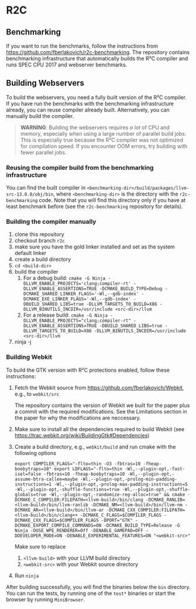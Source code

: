 # R2C

## Benchmarking
If you want to run the benchmarks, follow the instructions from https://github.com/fberlakovich/r2c-benchmarking.
The repository contains benchmarking infrastructure that automatically builds the R²C compiler and runs SPEC CPU 2017 and webserver benchmarks.

## Building Webservers
To build the webservers, you need a fully built version of the R²C compiler.
If you have run the benchmarks with the benchmarking infrastructure already, you can reuse compiler already built.
Alternatively, you can manually build the compiler.

> **WARNING**: Building the webservers requires *a lot* of CPU and memory, especially when using a large number of parallel build jobs. 
> This is especially true because the R²C compiler was not optimized for compilation speed. 
> If you encounter OOM errors, try building with fewer parallel jobs.  

### Reusing the compiler build from the benchmarking infrastructure
You can find the built compiler in `<benchmarking-dir>/build/packages/llvm-src-13.0.0/obj/bin`, where `<benchmarking-dir>` is the directory with the `r2c-benchmarking` code.
Note that you will find this directory only if you have at least benchmark before (see the `r2c-benchmarking` repository for details).

### Building the compiler manually
1. clone this repository
1. checkout branch `r2c`
1. make sure you have the gold linker installed and set as the system default linker 
1. create a build directory 
1. `cd <build-dir>`
1. build the compiler
    1. For a debug build: `cmake -G Ninja -DLLVM_ENABLE_PROJECTS='clang;compiler-rt' -DLLVM_ENABLE_ASSERTIONS=TRUE -DCMAKE_BUILD_TYPE=Debug -DCMAKE_SHARED_LINKER_FLAGS='-Wl,--gdb-index' -DCMAKE_EXE_LINKER_FLAGS='-Wl,--gdb-index' -DBUILD_SHARED_LIBS=true -DLLVM_TARGETS_TO_BUILD=X86 -DLLVM_BINUTILS_INCDIR=/usr/include <src-dir>/llvm`
    2. For a release build: `cmake -G Ninja -DLLVM_ENABLE_PROJECTS="clang;compiler-rt" -DLLVM_ENABLE_ASSERTIONS=TRUE -DBUILD_SHARED_LIBS=true -DLLVM_TARGETS_TO_BUILD=X86 -DLLVM_BINUTILS_INCDIR=/usr/include <src-dir>/llvm`
1. ninja -j <number of parallel jobs>


### Building Webkit

To build the GTK version with R²C protections enabled, follow these instructions:

1. Fetch the Webkit source from https://github.com/fberlakovich/Webkit, e.g., to `webkit/src`

   The repository contains the version of Webkit we built for the paper plus a commit with the required modifications.
   See the Limitations section in the paper for why the modifications are neccessary.
1. Make sure to install all the dependencies required to build Webkit (see https://trac.webkit.org/wiki/BuildingGtk#Dependencies)
1. Create a build directory, e.g., `webkit/build` and run cmake with the following options 

   ``
   export COMPILER_FLAGS="-flto=thin -O3 -fbtras=10 -fheap-boobytraps=10" export LDFLAGS="-flto=thin -Wl,--plugin-opt,-fast-isel=false -fbtras=10 -fheap-boobytraps=10 -Wl,--plugin-opt,-assume-btra-callee=maybe -Wl,--plugin-opt,-prolog-min-padding-instructions=1 -Wl,--plugin-opt,-prolog-max-padding-instructions=5 -Wl,--plugin-opt,-shuffle-functions=true -Wl,--plugin-opt,-shuffle-globals=true -Wl,--plugin-opt,-randomize-reg-alloc=true" && cmake -DCMAKE_C_COMPILER:FILEPATH=<llvm-build>/bin/clang -DCMAKE_RANLIB=<llvm-build>/bin/llvm-ranlib -DCMAKE_NM=<llvm-build>/bin/llvm-nm -DCMAKE_AR=<llvm-build>/bin/llvm-ar -DCMAKE_CXX_COMPILER:FILEPATH=<llvm-build>/bin/clang++ -DCMAKE_C_FLAGS=$COMPILER_FLAGS -DCMAKE_CXX_FLAGS=$COMPILER_FLAGS -DPORT="GTK" -DCMAKE_EXPORT_COMPILE_COMMANDS=ON -DCMAKE_BUILD_TYPE=Release -G Ninja -DUSE_WPE_RENDERER=Off -DENABLE_GAMEPAD=OFF -DDEVELOPER_MODE=ON -DENABLE_EXPERIMENTAL_FEATURES=ON "<webkit-src>"
   ``
   
   Make sure to replace
   1. `<llvm-build>` with your LLVM build directory
   2. `<webkit-src>` with your Webkit source directory

1. Run `ninja`

After building successfully, you will find the binaries below the `bin` directory.
You can run the tests, by running one of the `test*` binaries or start the browser by running `MiniBrowser`.
